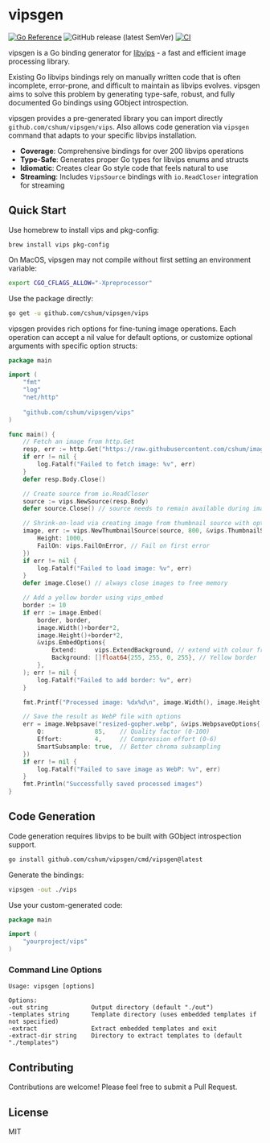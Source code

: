# vipsgen

[![Go Reference](https://pkg.go.dev/badge/github.com/cshum/vipsgen.svg)](https://pkg.go.dev/github.com/cshum/vipsgen)
![GitHub release (latest SemVer)](https://img.shields.io/github/v/release/cshum/vipsgen)
[![CI](https://github.com/cshum/vipsgen/actions/workflows/ci.yml/badge.svg)](https://github.com/cshum/vipsgen/actions/workflows/ci.yml)

vipsgen is a Go binding generator for [libvips](https://github.com/libvips/libvips) - a fast and efficient image processing library.

Existing Go libvips bindings rely on manually written code that is often incomplete, error-prone, and difficult to maintain as libvips evolves. vipsgen aims to solve this problem by generating type-safe, robust, and fully documented Go bindings using GObject introspection.

vipsgen provides a pre-generated library you can import directly `github.com/cshum/vipsgen/vips`. Also allows code generation via `vipsgen` command that adapts to your specific libvips installation.

- **Coverage**: Comprehensive bindings for over 200 libvips operations
- **Type-Safe**: Generates proper Go types for libvips enums and structs
- **Idiomatic**: Creates clear Go style code that feels natural to use
- **Streaming**: Includes `VipsSource` bindings with `io.ReadCloser` integration for streaming

## Quick Start

Use homebrew to install vips and pkg-config:
```
brew install vips pkg-config
```

On MacOS, vipsgen may not compile without first setting an environment variable:

```bash
export CGO_CFLAGS_ALLOW="-Xpreprocessor"
```

Use the package directly:

```bash
go get -u github.com/cshum/vipsgen/vips
```

vipsgen provides rich options for fine-tuning image operations. Each operation can accept a nil value for default options, or customize optional arguments with specific option structs:

```go
package main

import (
	"fmt"
	"log"
	"net/http"
	
	"github.com/cshum/vipsgen/vips"
)

func main() {
	// Fetch an image from http.Get
	resp, err := http.Get("https://raw.githubusercontent.com/cshum/imagor/master/testdata/gopher.png")
	if err != nil {
		log.Fatalf("Failed to fetch image: %v", err)
	}
	defer resp.Body.Close()

	// Create source from io.ReadCloser
	source := vips.NewSource(resp.Body)
	defer source.Close() // source needs to remain available during image lifetime

	// Shrink-on-load via creating image from thumbnail source with options
	image, err := vips.NewThumbnailSource(source, 800, &vips.ThumbnailSourceOptions{
		Height: 1000,
		FailOn: vips.FailOnError, // Fail on first error
	})
	if err != nil {
		log.Fatalf("Failed to load image: %v", err)
	}
	defer image.Close() // always close images to free memory

	// Add a yellow border using vips_embed
	border := 10
	if err := image.Embed(
		border, border,
		image.Width()+border*2,
		image.Height()+border*2,
		&vips.EmbedOptions{
			Extend:     vips.ExtendBackground, // extend with colour from the background property
			Background: []float64{255, 255, 0, 255}, // Yellow border
		},
	); err != nil {
		log.Fatalf("Failed to add border: %v", err)
	}

	fmt.Printf("Processed image: %dx%d\n", image.Width(), image.Height())

	// Save the result as WebP file with options
	err = image.Webpsave("resized-gopher.webp", &vips.WebpsaveOptions{
		Q:              85,    // Quality factor (0-100)
		Effort:         4,     // Compression effort (0-6)
		SmartSubsample: true,  // Better chroma subsampling
	})
	if err != nil {
		log.Fatalf("Failed to save image as WebP: %v", err)
	}
	fmt.Println("Successfully saved processed images")
}
```

## Code Generation

Code generation requires libvips to be built with GObject introspection support.

```bash
go install github.com/cshum/vipsgen/cmd/vipsgen@latest
```

Generate the bindings:

```bash
vipsgen -out ./vips
```

Use your custom-generated code:

```go
package main

import (
    "yourproject/vips"
)

```

### Command Line Options

```
Usage: vipsgen [options]

Options:
-out string            Output directory (default "./out")
-templates string      Template directory (uses embedded templates if not specified)
-extract               Extract embedded templates and exit
-extract-dir string    Directory to extract templates to (default "./templates")
```

## Contributing

Contributions are welcome! Please feel free to submit a Pull Request.

## License

MIT
